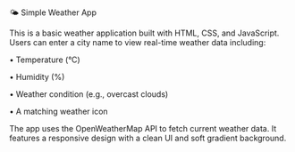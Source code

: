 🌤️ Simple Weather App

This is a basic weather application built with HTML, CSS, and JavaScript. Users can enter a city name to view real-time weather data including:

• Temperature (°C)

• Humidity (%)

• Weather condition (e.g., overcast clouds)

• A matching weather icon

The app uses the OpenWeatherMap API to fetch current weather data. It features a responsive design with a clean UI and soft gradient background.
